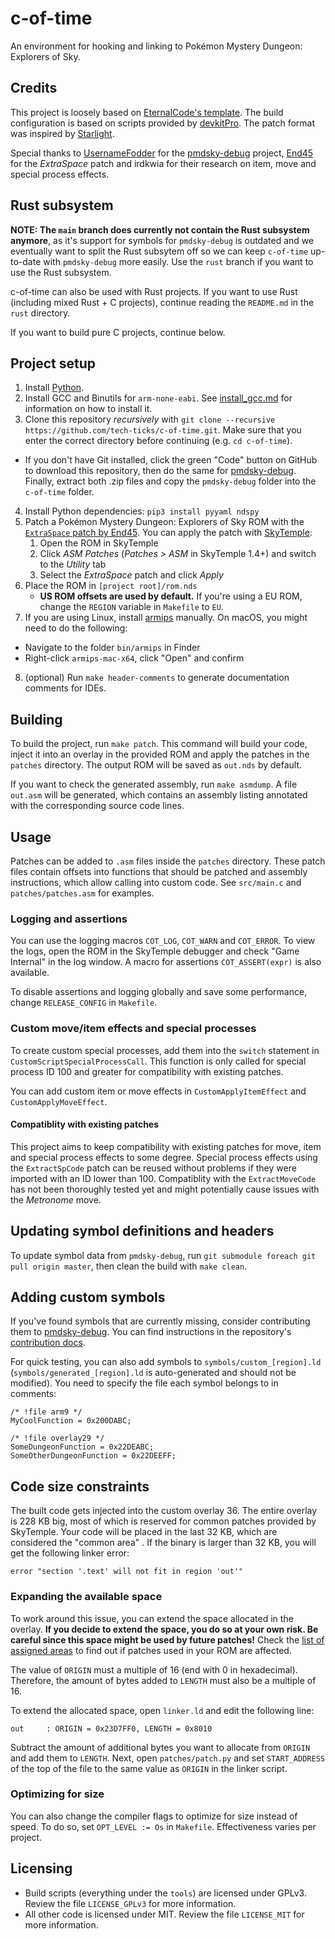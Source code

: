 # c-of-time

An environment for hooking and linking to Pokémon Mystery Dungeon: Explorers of Sky.

## Credits
This project is loosely based on [EternalCode's template](https://github.com/EternalCode/Empty-Template). The build configuration is based on scripts provided by [devkitPro](https://devkitpro.org). The patch format was inspired by [Starlight](https://github.com/shadowninja108/Starlight).

Special thanks to [UsernameFodder](https://github.com/UsernameFodder) for the [pmdsky-debug](https://github.com/UsernameFodder/pmdsky-debug) project, [End45](https://github.com/End45) for the *ExtraSpace* patch and irdkwia for their research on item, move and special process effects.

## Rust subsystem
**NOTE: The `main` branch does currently not contain the Rust subsystem anymore**, as it's support
for symbols for `pmdsky-debug` is outdated and we eventually want to split the Rust subsytem
off so we can keep `c-of-time` up-to-date with `pmdsky-debug` more easily. Use the `rust` branch
if you want to use the Rust subsystem.

c-of-time can also be used with Rust projects. If you want to use Rust (including mixed Rust + C projects),
continue reading the `README.md` in the `rust` directory.

If you want to build pure C projects, continue below.

## Project setup
1. Install [Python](https://www.python.org/downloads/).
2. Install GCC and Binutils for `arm-none-eabi`. See [install_gcc.md](install_gcc.md) for information on how to install it.
3. Clone this repository *recursively* with `git clone --recursive https://github.com/tech-ticks/c-of-time.git`. Make sure that you enter the correct directory before continuing (e.g. `cd c-of-time`).
  - If you don't have Git installed, click the green "Code" button on GitHub to download this repository, then do the same for [pmdsky-debug](https://github.com/UsernameFodder/pmdsky-debug). Finally, extract both .zip files and copy the `pmdsky-debug` folder into the `c-of-time` folder.
4. Install Python dependencies: `pip3 install pyyaml ndspy`
5. Patch a Pokémon Mystery Dungeon: Explorers of Sky ROM with the [`ExtraSpace` patch by End45](https://github.com/End45/EoS-asm-hacks/blob/main/src/ExtraSpace.asm). You can apply the patch with [SkyTemple](https://skytemple.org):
    1. Open the ROM in SkyTemple
    2. Click *ASM Patches* (*Patches > ASM* in SkyTemple 1.4+) and switch to the *Utility* tab
    3. Select the *ExtraSpace* patch and click *Apply*
6. Place the ROM in `[project root]/rom.nds`
    - **US ROM offsets are used by default.** If you're using a EU ROM, change the `REGION` variable in `Makefile` to `EU`.
7. If you are using Linux, install [armips](https://github.com/Kingcom/armips) manually. On macOS, you might need to do the following:
  - Navigate to the folder `bin/armips` in Finder
  - Right-click `armips-mac-x64`, click "Open" and confirm
8. (optional) Run `make header-comments` to generate documentation comments for IDEs.

## Building
To build the project, run `make patch`. This command will build your code, inject it into an overlay in the provided ROM and apply the patches in the `patches` directory. The output ROM will be saved as `out.nds` by default.

If you want to check the generated assembly, run `make asmdump`. A file `out.asm` will be generated, which contains an assembly listing annotated with the corresponding source code lines.

## Usage
Patches can be added to `.asm` files inside the `patches` directory. These patch files contain offsets into functions that should be patched and assembly instructions, which allow calling into custom code. See `src/main.c` and `patches/patches.asm` for examples.

### Logging and assertions
You can use the logging macros `COT_LOG`, `COT_WARN` and `COT_ERROR`. To view the logs, open the ROM in the SkyTemple debugger and check "Game Internal" in the log window. A macro for assertions `COT_ASSERT(expr)` is also available.

To disable assertions and logging globally and save some performance, change `RELEASE_CONFIG` in `Makefile`.

### Custom move/item effects and special processes
To create custom special processes, add them into the `switch` statement in `CustomScriptSpecialProcessCall`. This function is only called for special process ID 100 and greater for compatibility with existing patches.

You can add custom item or move effects in `CustomApplyItemEffect` and `CustomApplyMoveEffect`.

#### Compatiblity with existing patches
This project aims to keep compatibility with existing patches for move, item and special process effects to some degree. Special process effects using the `ExtractSpCode` patch can be reused without problems if they were imported with an ID lower than 100. Compatiblity with the `ExtractMoveCode` has not been thoroughly tested yet and might potentially cause issues with the *Metronome* move.

## Updating symbol definitions and headers
To update symbol data from `pmdsky-debug`, run `git submodule foreach git pull origin master`,
then clean the build with `make clean`.

## Adding custom symbols
If you've found symbols that are currently missing, consider contributing them to [pmdsky-debug](https://github.com/UsernameFodder/pmdsky-debug). You can find instructions in the repository's [contribution docs](https://github.com/UsernameFodder/pmdsky-debug/blob/master/docs/contributing.md).

For quick testing, you can also add symbols to `symbols/custom_[region].ld` (`symbols/generated_[region].ld` is auto-generated and should not be modified). You need to specify the file each symbol belongs to in comments:

```
/* !file arm9 */
MyCoolFunction = 0x200DABC;

/* !file overlay29 */
SomeDungeonFunction = 0x22DEABC;
SomeOtherDungeonFunction = 0x22DEEFF;
```

## Code size constraints

The built code gets injected into the custom overlay 36. The entire overlay is 228 KB big, most of which is reserved for common patches provided by SkyTemple. Your code will be placed in the last 32 KB, which are considered the "common area" . If the binary is larger than 32 KB, you will get the following linker error: 
```
error "section '.text' will not fit in region 'out'"
```

### Expanding the available space
To work around this issue, you can extend the space allocated in the overlay. **If you decide to extend the space, you do so at your own risk. Be careful since this space might be used by future patches!** Check the [list of assigned areas](https://docs.google.com/document/d/1Rs4icdYtiM6KYnWxMkdlw7jpWrH7qw5v6LOfDWIiYho) to find out if patches used in your ROM are affected.

The value of `ORIGIN` must a multiple of 16 (end with 0 in hexadecimal). Therefore, the amount of bytes added to `LENGTH` must also be a multiple of 16.

To extend the allocated space, open `linker.ld` and edit the following line:
```
out     : ORIGIN = 0x23D7FF0, LENGTH = 0x8010
```

Subtract the amount of additional bytes you want to allocate from `ORIGIN` and add them to `LENGTH`. Next, open `patches/patch.py` and set `START_ADDRESS` of the top of the file to the same value as `ORIGIN` in the linker script.

### Optimizing for size
You can also change the compiler flags to optimize for size instead of speed. To do so, set `OPT_LEVEL := Os` in `Makefile`. Effectiveness varies per project.

## Licensing
- Build scripts (everything under the `tools`) are licensed under GPLv3. Review the file `LICENSE_GPLv3` for more information.
- All other code is licensed under MIT. Review the file `LICENSE_MIT` for more information.
